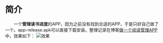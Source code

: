 # 简介
&emsp;&emsp;一个**管理读书进度**的APP，因为之前没有找到合适的APP，于是只好自己做了一个。app-release.apk可以直接下载安装。整理记录在博客[做一个阅读管理APP](http://www.cnblogs.com/zhaoyu1995/p/5935950.html)中，效果如下：
![效果](http://7y09c1.com1.z1.glb.clouddn.com/reading效果.png)